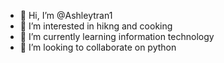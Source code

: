- 👋 Hi, I’m @Ashleytran1
- 👀 I’m interested in hikng and cooking
- 🌱 I’m currently learning information technology
- 💞️ I’m looking to collaborate on python

<!---
Ashleytran1/Ashleytran1 is a ✨ special ✨ repository because its `README.md` (this file) appears on your GitHub profile.
You can click the Preview link to take a look at your changes.
--->
